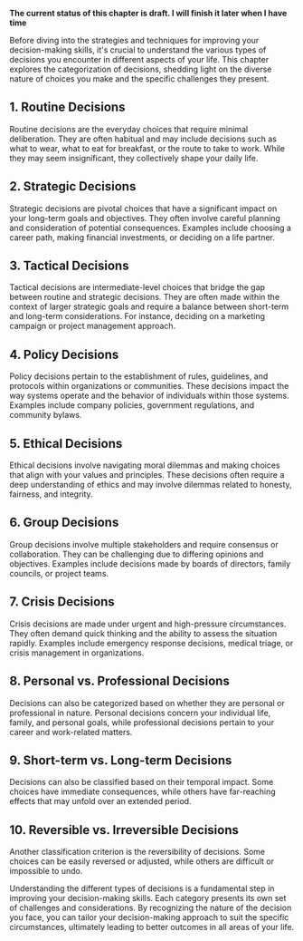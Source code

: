 **The current status of this chapter is draft. I will finish it later when I have time**

Before diving into the strategies and techniques for improving your decision-making skills, it's crucial to understand the various types of decisions you encounter in different aspects of your life. This chapter explores the categorization of decisions, shedding light on the diverse nature of choices you make and the specific challenges they present.

**1. Routine Decisions**
------------------------

Routine decisions are the everyday choices that require minimal deliberation. They are often habitual and may include decisions such as what to wear, what to eat for breakfast, or the route to take to work. While they may seem insignificant, they collectively shape your daily life.

**2. Strategic Decisions**
--------------------------

Strategic decisions are pivotal choices that have a significant impact on your long-term goals and objectives. They often involve careful planning and consideration of potential consequences. Examples include choosing a career path, making financial investments, or deciding on a life partner.

**3. Tactical Decisions**
-------------------------

Tactical decisions are intermediate-level choices that bridge the gap between routine and strategic decisions. They are often made within the context of larger strategic goals and require a balance between short-term and long-term considerations. For instance, deciding on a marketing campaign or project management approach.

**4. Policy Decisions**
-----------------------

Policy decisions pertain to the establishment of rules, guidelines, and protocols within organizations or communities. These decisions impact the way systems operate and the behavior of individuals within those systems. Examples include company policies, government regulations, and community bylaws.

**5. Ethical Decisions**
------------------------

Ethical decisions involve navigating moral dilemmas and making choices that align with your values and principles. These decisions often require a deep understanding of ethics and may involve dilemmas related to honesty, fairness, and integrity.

**6. Group Decisions**
----------------------

Group decisions involve multiple stakeholders and require consensus or collaboration. They can be challenging due to differing opinions and objectives. Examples include decisions made by boards of directors, family councils, or project teams.

**7. Crisis Decisions**
-----------------------

Crisis decisions are made under urgent and high-pressure circumstances. They often demand quick thinking and the ability to assess the situation rapidly. Examples include emergency response decisions, medical triage, or crisis management in organizations.

**8. Personal vs. Professional Decisions**
------------------------------------------

Decisions can also be categorized based on whether they are personal or professional in nature. Personal decisions concern your individual life, family, and personal goals, while professional decisions pertain to your career and work-related matters.

**9. Short-term vs. Long-term Decisions**
-----------------------------------------

Decisions can also be classified based on their temporal impact. Some choices have immediate consequences, while others have far-reaching effects that may unfold over an extended period.

**10. Reversible vs. Irreversible Decisions**
---------------------------------------------

Another classification criterion is the reversibility of decisions. Some choices can be easily reversed or adjusted, while others are difficult or impossible to undo.

Understanding the different types of decisions is a fundamental step in improving your decision-making skills. Each category presents its own set of challenges and considerations. By recognizing the nature of the decision you face, you can tailor your decision-making approach to suit the specific circumstances, ultimately leading to better outcomes in all areas of your life.
